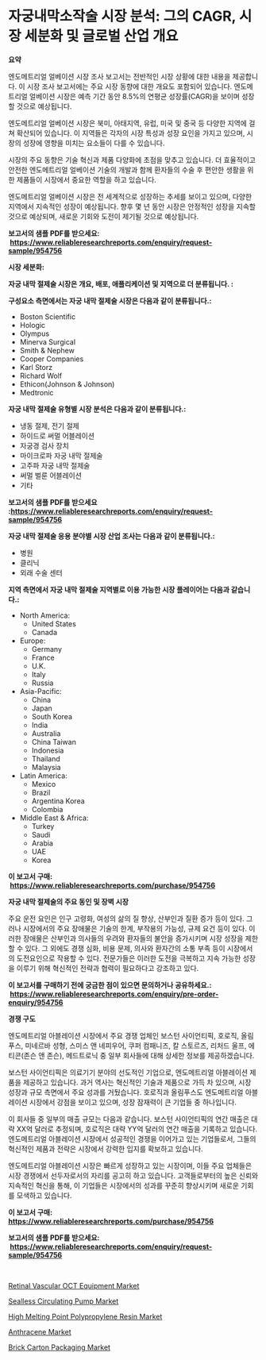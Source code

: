 <p><h1>자궁내막소작술 시장 분석: 그의 CAGR, 시장 세분화 및 글로벌 산업 개요</h1></p><p><strong>요약</strong></p>
<p><p>엔도메트리얼 얼베이션 시장 조사 보고서는 전반적인 시장 상황에 대한 내용을 제공합니다. 이 시장 조사 보고서에는 주요 시장 동향에 대한 개요도 포함되어 있습니다. 엔도메트리얼 얼베이션 시장은 예측 기간 동안 8.5%의 연평균 성장률(CAGR)을 보이며 성장할 것으로 예상됩니다.</p><p>엔도메트리얼 얼베이션 시장은 북미, 아태지역, 유럽, 미국 및 중국 등 다양한 지역에 걸쳐 확산되어 있습니다. 이 지역들은 각자의 시장 특성과 성장 요인을 가지고 있으며, 시장의 성장에 영향을 미치는 요소들이 다를 수 있습니다.</p><p>시장의 주요 동향은 기술 혁신과 제품 다양화에 초점을 맞추고 있습니다. 더 효율적이고 안전한 엔도메트리얼 얼베이션 기술의 개발과 함께 환자들의 수술 후 편안한 생활을 위한 제품들이 시장에서 중요한 역할을 하고 있습니다.</p><p>엔도메트리얼 얼베이션 시장은 전 세계적으로 성장하는 추세를 보이고 있으며, 다양한 지역에서 지속적인 성장이 예상됩니다. 향후 몇 년 동안 시장은 안정적인 성장을 지속할 것으로 예상되며, 새로운 기회와 도전이 제기될 것으로 예상됩니다.</p></p>
<p><strong>보고서의 샘플 PDF를 받으세요: &nbsp;<a href="https://www.reliableresearchreports.com/enquiry/request-sample/954756">https://www.reliableresearchreports.com/enquiry/request-sample/954756</a></strong></p>
<p><strong>시장 세분화:</strong></p>
<p><strong> 자궁 내막 절제술 시장은 개요, 배포, 애플리케이션 및 지역으로 더 분류됩니다. :</strong></p>
<p><strong>구성요소 측면에서는 자궁 내막 절제술 시장은 다음과 같이 분류됩니다.:</strong></p>
<p><ul><li>Boston Scientific</li><li>Hologic</li><li>Olympus</li><li>Minerva Surgical</li><li>Smith & Nephew</li><li>Cooper Companies</li><li>Karl Storz</li><li>Richard Wolf</li><li>Ethicon(Johnson & Johnson)</li><li>Medtronic</li></ul></p>
<p><strong> 자궁 내막 절제술 유형별 시장 분석은 다음과 같이 분류됩니다.:</strong></p>
<p><ul><li>냉동 절제, 전기 절제</li><li>하이드로 써멀 어블레이션</li><li>자궁경 검사 장치</li><li>마이크로파 자궁 내막 절제술</li><li>고주파 자궁 내막 절제술</li><li>써멀 벌룬 어블레이션</li><li>기타</li></ul></p>
<p><strong>보고서의 샘플 PDF를 받으세요 :<a href="https://www.reliableresearchreports.com/enquiry/request-sample/954756">https://www.reliableresearchreports.com/enquiry/request-sample/954756</a></strong></p>
<p><strong> 자궁 내막 절제술 응용 분야별 시장 산업 조사는 다음과 같이 분류됩니다.:</strong></p>
<p><ul><li>병원</li><li>클리닉</li><li>외래 수술 센터</li></ul></p>
<p><strong>지역 측면에서 자궁 내막 절제술 지역별로 이용 가능한 시장 플레이어는 다음과 같습니다.:</strong></p>
<p><ul>
    <li>
        North America:
        <ul>
            <li>United States</li>
            <li>Canada</li>
        </ul>
    </li>
    <li>
        Europe:
        <ul>
            <li>Germany</li>
            <li>France</li>
            <li>U.K.</li>
            <li>Italy</li>
            <li>Russia</li>
        </ul>
    </li>
    <li>
        Asia-Pacific:
        <ul>
            <li>China</li>
            <li>Japan</li>
            <li>South Korea</li>
            <li>India</li>
            <li>Australia</li>
            <li>China Taiwan</li>
            <li>Indonesia</li>
            <li>Thailand</li>
            <li>Malaysia</li>
        </ul>
    </li>
    <li>
        Latin America:
        <ul>
            <li>Mexico</li>
            <li>Brazil</li>
            <li>Argentina Korea</li>
            <li>Colombia</li>
        </ul>
    </li>
    <li>
        Middle East & Africa:
        <ul>
            <li>Turkey</li>
            <li>Saudi</li>
            <li>Arabia</li>
            <li>UAE</li>
            <li>Korea</li>
        </ul>
    </li>
    </ul></p>
<p><strong>이 보고서 구매: &nbsp;<a href="https://www.reliableresearchreports.com/purchase/954756">https://www.reliableresearchreports.com/purchase/954756</a></strong></p>
<p><strong>자궁 내막 절제술의 주요 동인 및 장벽 시장</strong></p>
<p><p>주요 운전 요인은 인구 고령화, 여성의 삶의 질 향상, 산부인과 질환 증가 등이 있다. 그러나 시장에서의 주요 장애물은 기술의 한계, 부작용의 가능성, 규제 요건 등이 있다. 이러한 장애물은 산부인과 의사들의 우려와 환자들의 불안을 증가시키며 시장 성장을 제한할 수 있다. 그 외에도 경쟁 심화, 비용 문제, 의사와 환자간의 소통 부족 등이 시장에서의 도전요인으로 작용할 수 있다. 전문가들은 이러한 도전을 극복하고 지속 가능한 성장을 이루기 위해 혁신적인 전략과 협력이 필요하다고 강조하고 있다.</p></p>
<p><strong>이 보고서를 구매하기 전에 궁금한 점이 있으면 문의하거나 공유하세요.: &nbsp;<a href="https://www.reliableresearchreports.com/enquiry/pre-order-enquiry/954756">https://www.reliableresearchreports.com/enquiry/pre-order-enquiry/954756</a></strong></p>
<p><strong>경쟁 구도</strong></p>
<p><p>엔도메트리얼 아블레이션 시장에서 주요 경쟁 업체인 보스턴 사이언티픽, 호로직, 올림푸스, 미네르바 성형, 스미스 앤 네피우어, 쿠퍼 컴패니즈, 칼 스토르즈, 리처드 울프, 에티콘(존슨 앤 존슨), 메드트로닉 중 일부 회사들에 대해 상세한 정보를 제공하겠습니다.</p><p>보스턴 사이언티픽은 의료기기 분야의 선도적인 기업으로, 엔도메트리얼 아블레이션 제품을 제공하고 있습니다. 과거 역사는 혁신적인 기술과 제품으로 가득 차 있으며, 시장 성장과 규모 측면에서 주요 성과를 거뒀습니다. 호로직과 올림푸스도 엔도메트리얼 아블레이션 시장에서 강점을 보이고 있으며, 성장 잠재력이 큰 기업들 중 하나입니다.</p><p>이 회사들 중 일부의 매출 규모는 다음과 같습니다. 보스턴 사이언티픽의 연간 매출은 대략 XX억 달러로 추정되며, 호로직은 대략 YY억 달러의 연간 매출을 기록하고 있습니다. 엔도메트리얼 아블레이션 시장에서 성공적인 경쟁을 이어가고 있는 기업들로서, 그들의 혁신적인 제품과 전략은 시장에서 강력한 입지를 확보하고 있습니다.</p><p>엔도메트리얼 아블레이션 시장은 빠르게 성장하고 있는 시장이며, 이들 주요 업체들은 시장 경쟁에서 선두자로서의 자리를 공고히 하고 있습니다. 고객들로부터의 높은 신뢰와 지속적인 혁신을 통해, 이 기업들은 시장에서의 성과를 꾸준히 향상시키며 새로운 기회를 모색하고 있습니다.</p></p>
<p><strong>이 보고서 구매: &nbsp; <a href="https://www.reliableresearchreports.com/purchase/954756">https://www.reliableresearchreports.com/purchase/954756</a></strong></p>
<p><strong>보고서의 샘플 PDF를 받으세요: &nbsp;<a href="https://www.reliableresearchreports.com/enquiry/request-sample/954756">https://www.reliableresearchreports.com/enquiry/request-sample/954756</a></strong><strong></strong></p>
<p>&nbsp;</p>
<p><p><a href="https://woozy-pyroraptor-a1f.notion.site/Retinal-Vascular-OCT-Equipment-Market-Furnish-Information-about-Market-Size-Market-Share-Market-Dy-5e6a7ccf0e5d407cad20809a3996a9cc">Retinal Vascular OCT Equipment Market</a></p><p><a href="https://rainy-horn-d69.notion.site/Sealless-Circulating-Pump-Market-Provides-Detailed-Segmentation-of-this-Market-based-on-Type-Applic-e1d8d32af642425f8dea33630357b6c2">Sealless Circulating Pump Market</a></p><p><a href="https://github.com/mauripalmi/Market-Research-Report-List-2/blob/main/high-melting-point-polypropylene-resin-market.md">High Melting Point Polypropylene Resin Market</a></p><p><a href="https://view.publitas.com/reportprime-1/anthracene-market-size-share-trends-analysis-report-by-material-by-type-by-end-user-by-region-and-segment-forecasts-2024-2031/">Anthracene Market</a></p><p><a href="https://view.publitas.com/reportprime-1/brick-carton-packaging-market-growth-market-trends-covid-19-impact-and-forecasts-for-period-from-2024-2031/">Brick Carton Packaging Market</a></p></p>